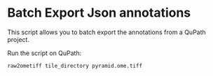 Batch Export Json annotations
=============================
This script allows you to batch export the annotations from a QuPath project.

Run the script on QuPath:

    raw2ometiff tile_directory pyramid.ome.tiff
